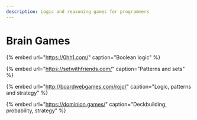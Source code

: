 ```yaml
---
description: Logic and reasoning games for programmers
---
```


# Brain Games

{% embed url="https://0hh1.com/" caption="Boolean logic" %}

{% embed url="https://setwithfriends.com/" caption="Patterns and sets" %}

{% embed url="http://boardwebgames.com/rojo/" caption="Logic, patterns and strategy" %}

{% embed url="https://dominion.games/" caption="Deckbuilding, probability, strategy" %}

